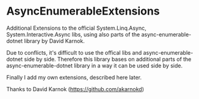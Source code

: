 # AsyncEnumerableExtensions
Additional Extensions to the official System.Linq.Async, System.Interactive.Async libs, using also parts of the async-enumerable-dotnet library by David Karnok.

Due to conflicts, it's difficult to use the offical libs and async-enumerable-dotnet side by side. Therefore this library bases on additional parts of the async-enumerable-dotnet library in a way it can be used side by side.

Finally I add my own extensions, described here later.


Thanks to David Karnok (https://github.com/akarnokd)
